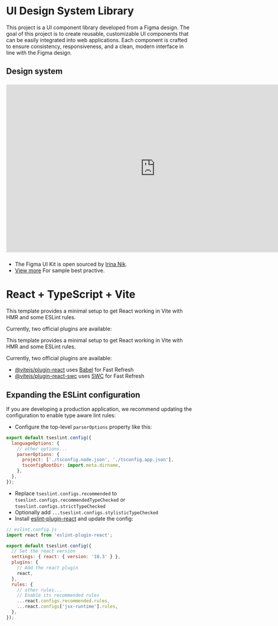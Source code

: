 # UI Design System Library

This project is a UI component library developed from a Figma design. The goal of this project is to create reusable, customizable UI components that can be easily integrated into web applications. Each component is crafted to ensure consistency, responsiveness, and a clean, modern interface in line with the Figma design.

## Design system

###

<div align="center">
 <iframe style="border: 1px solid rgba(0, 0, 0, 0.1);" width="800" height="450" src="https://embed.figma.com/design/yVLJLnreOFixR5EbOIt2zH/Design-System?node-id=2402-4625&embed-host=share" allowfullscreen ></iframe>
</div>

###

- The Figma UI Kit is open sourced by [Irina Nik](www.youtube.com/@irina_nik).
- [View more](<https://www.figma.com/design/yVLJLnreOFixR5EbOIt2zH/Free-Accessible-Design-System-(Community)?node-id=1406-1723&m=dev&t=grzyJnuaJGI9wsep-1>) For sample best practive.

###

###

# React + TypeScript + Vite

This template provides a minimal setup to get React working in Vite with HMR and some ESLint rules.

Currently, two official plugins are available:

This template provides a minimal setup to get React working in Vite with HMR and some ESLint rules.

Currently, two official plugins are available:

- [@vitejs/plugin-react](https://github.com/vitejs/vite-plugin-react/blob/main/packages/plugin-react/README.md) uses [Babel](https://babeljs.io/) for Fast Refresh
- [@vitejs/plugin-react-swc](https://github.com/vitejs/vite-plugin-react-swc) uses [SWC](https://swc.rs/) for Fast Refresh

## Expanding the ESLint configuration

If you are developing a production application, we recommend updating the configuration to enable type aware lint rules:

- Configure the top-level `parserOptions` property like this:

```js
export default tseslint.config({
  languageOptions: {
    // other options...
    parserOptions: {
      project: ['./tsconfig.node.json', './tsconfig.app.json'],
      tsconfigRootDir: import.meta.dirname,
    },
  },
});
```

- Replace `tseslint.configs.recommended` to `tseslint.configs.recommendedTypeChecked` or `tseslint.configs.strictTypeChecked`
- Optionally add `...tseslint.configs.stylisticTypeChecked`
- Install [eslint-plugin-react](https://github.com/jsx-eslint/eslint-plugin-react) and update the config:

```js
// eslint.config.js
import react from 'eslint-plugin-react';

export default tseslint.config({
  // Set the react version
  settings: { react: { version: '18.3' } },
  plugins: {
    // Add the react plugin
    react,
  },
  rules: {
    // other rules...
    // Enable its recommended rules
    ...react.configs.recommended.rules,
    ...react.configs['jsx-runtime'].rules,
  },
});
```
